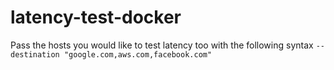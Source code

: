 # latency-test-docker

Pass the hosts you would like to test latency too with the following syntax
`--destination "google.com,aws.com,facebook.com"`